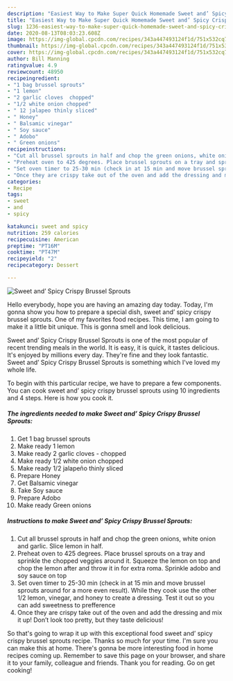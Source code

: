 ```yaml
---
description: "Easiest Way to Make Super Quick Homemade Sweet and’ Spicy Crispy Brussel Sprouts"
title: "Easiest Way to Make Super Quick Homemade Sweet and’ Spicy Crispy Brussel Sprouts"
slug: 1236-easiest-way-to-make-super-quick-homemade-sweet-and-spicy-crispy-brussel-sprouts
date: 2020-08-13T08:03:23.608Z
image: https://img-global.cpcdn.com/recipes/343a447493124f1d/751x532cq70/sweet-and-spicy-crispy-brussel-sprouts-recipe-main-photo.jpg
thumbnail: https://img-global.cpcdn.com/recipes/343a447493124f1d/751x532cq70/sweet-and-spicy-crispy-brussel-sprouts-recipe-main-photo.jpg
cover: https://img-global.cpcdn.com/recipes/343a447493124f1d/751x532cq70/sweet-and-spicy-crispy-brussel-sprouts-recipe-main-photo.jpg
author: Bill Manning
ratingvalue: 4.9
reviewcount: 48950
recipeingredient:
- "1 bag brussel sprouts"
- "1 lemon"
- "2 garlic cloves  chopped"
- "1/2 white onion chopped"
- " 12 jalapeo thinly sliced"
- " Honey"
- " Balsamic vinegar"
- " Soy sauce"
- " Adobo"
- " Green onions"
recipeinstructions:
- "Cut all brussel sprouts in half and chop the green onions, white onion and garlic. Slice lemon in half."
- "Preheat oven to 425 degrees. Place brussel sprouts on a tray and sprinkle the chopped veggies around it. Squeeze the lemon on top and chop the lemon after and throw it in for extra roma. Sprinkle adobo and soy sauce on top"
- "Set oven timer to 25-30 min (check in at 15 min and move brussel sprouts around for a more even result). While they cook use the other 1/2 lemon, vinegar, and honey to create a dressing. Test it out so you can add sweetness to prefference"
- "Once they are crispy take out of the oven and add the dressing and mix it up! Don’t look too pretty, but they taste delicious!"
categories:
- Recipe
tags:
- sweet
- and
- spicy

katakunci: sweet and spicy 
nutrition: 259 calories
recipecuisine: American
preptime: "PT16M"
cooktime: "PT47M"
recipeyield: "2"
recipecategory: Dessert

---
```



![Sweet and’ Spicy Crispy Brussel Sprouts](https://img-global.cpcdn.com/recipes/343a447493124f1d/751x532cq70/sweet-and-spicy-crispy-brussel-sprouts-recipe-main-photo.jpg)

Hello everybody, hope you are having an amazing day today. Today, I'm gonna show you how to prepare a special dish, sweet and’ spicy crispy brussel sprouts. One of my favorites food recipes. This time, I am going to make it a little bit unique. This is gonna smell and look delicious.



Sweet and’ Spicy Crispy Brussel Sprouts is one of the most popular of recent trending meals in the world. It is easy, it is quick, it tastes delicious. It's enjoyed by millions every day. They're fine and they look fantastic. Sweet and’ Spicy Crispy Brussel Sprouts is something which I've loved my whole life.


To begin with this particular recipe, we have to prepare a few components. You can cook sweet and’ spicy crispy brussel sprouts using 10 ingredients and 4 steps. Here is how you cook it.

<!--inarticleads1-->

##### The ingredients needed to make Sweet and’ Spicy Crispy Brussel Sprouts:

1. Get 1 bag brussel sprouts
1. Make ready 1 lemon
1. Make ready 2 garlic cloves - chopped
1. Make ready 1/2 white onion chopped
1. Make ready  1/2 jalapeño thinly sliced
1. Prepare  Honey
1. Get  Balsamic vinegar
1. Take  Soy sauce
1. Prepare  Adobo
1. Make ready  Green onions




<!--inarticleads2-->

##### Instructions to make Sweet and’ Spicy Crispy Brussel Sprouts:

1. Cut all brussel sprouts in half and chop the green onions, white onion and garlic. Slice lemon in half.
1. Preheat oven to 425 degrees. Place brussel sprouts on a tray and sprinkle the chopped veggies around it. Squeeze the lemon on top and chop the lemon after and throw it in for extra roma. Sprinkle adobo and soy sauce on top
1. Set oven timer to 25-30 min (check in at 15 min and move brussel sprouts around for a more even result). While they cook use the other 1/2 lemon, vinegar, and honey to create a dressing. Test it out so you can add sweetness to prefference
1. Once they are crispy take out of the oven and add the dressing and mix it up! Don’t look too pretty, but they taste delicious!




So that's going to wrap it up with this exceptional food sweet and’ spicy crispy brussel sprouts recipe. Thanks so much for your time. I'm sure you can make this at home. There's gonna be more interesting food in home recipes coming up. Remember to save this page on your browser, and share it to your family, colleague and friends. Thank you for reading. Go on get cooking!
